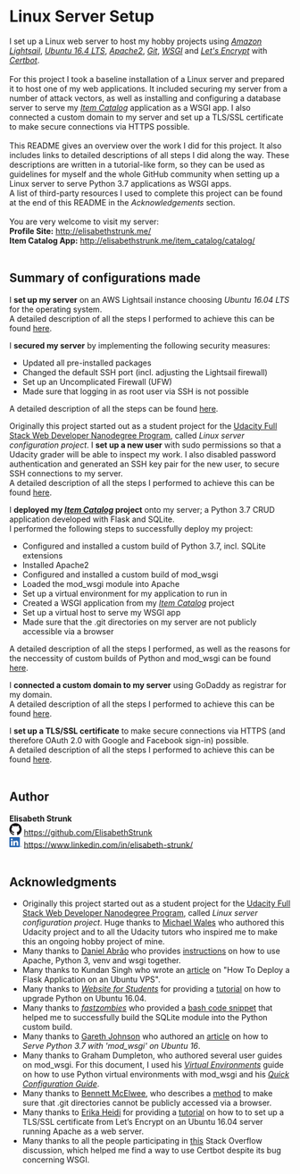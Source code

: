 # Linux Server Setup

I set up a Linux web server to host my hobby projects using [*Amazon Lightsail*](https://aws.amazon.com/free/compute/lightsail/), [*Ubuntu 16.4 LTS*](http://releases.ubuntu.com/16.04/), [*Apache2*](https://httpd.apache.org/), [*Git*](https://git-scm.com/), [*WSGI*](https://wsgi.readthedocs.io/en/latest/) and [*Let's Encrypt*](https://letsencrypt.org/) with [*Certbot*](https://certbot.eff.org/).<br>
<br>
For this project I took a baseline installation of a Linux server and prepared it to host one of my web applications. It included securing my server from a number of attack vectors, as well as installing and configuring a database server to serve my [*Item Catalog*](https://github.com/ElisabethStrunk/Udacity_FullStack_ItemCatalog) application as a WSGI app. I also connected a custom domain to my server and set up a TLS/SSL certificate to make secure connections via HTTPS possible.<br>
<br>
This README gives an overview over the work I did for this project. It also includes links to detailed descriptions of all steps I did along the way. These descriptions are written in a tutorial-like form, so they can be used as guidelines for myself and the whole GitHub community when setting up a Linux server to serve Python 3.7 applications as WSGI apps.<br>
A list of third-party resources I used to complete this project can be found at the end of this README in the *Acknowledgements* section.<br>
<br>
You are very welcome to visit my server:<br>
**Profile Site:**       http://elisabethstrunk.me/<br>
**Item Catalog App:**   http://elisabethstrunk.me/item_catalog/catalog/<br>
<br>

## Summary of configurations made

I __set up my server__ on an AWS Lightsail instance choosing *Ubuntu 16.04 LTS* for the operating system.<br>
A detailed description of all the steps I performed to achieve this can be found [here](get_your_server.md).<br>

I __secured my server__ by implementing the following security measures:

* Updated all pre-installed packages
* Changed the default SSH port (incl. adjusting the Lightsail firewall)
* Set up an Uncomplicated Firewall (UFW)
* Made sure that logging in as root user via SSH is not possible

A detailed description of all the steps can be found [here](secure_your_server.md).<br>

Originally this project started out as a student project for the [Udacity Full Stack Web Developer Nanodegree Program](https://www.udacity.com/course/full-stack-web-developer-nanodegree--nd004), called *Linux server configuration project*. I __set up a new user__ with sudo permissions so that a Udacity grader will be able to inspect my work. I also disabled password authentication and generated an SSH key pair for the new user, to secure SSH connections to my server.<br>
A detailed description of all the steps I performed to achieve this can be found [here](give_grader_access.md).<br>

I __deployed my [*Item Catalog*](https://github.com/ElisabethStrunk/Udacity_FullStack_ItemCatalog) project__ onto my server; a Python 3.7 CRUD application developed with Flask and SQLite.<br>
I performed the following steps to successfully deploy my project:

* Configured and installed a custom build of Python 3.7, incl. SQLite extensions
* Installed Apache2
* Configured and installed a custom build of mod_wsgi
* Loaded the mod_wsgi module into Apache
* Set up a virtual environment for my application to run in
* Created a WSGI application from my [*Item Catalog*](https://github.com/ElisabethStrunk/Udacity_FullStack_ItemCatalog) project
* Set up a virtual host to serve my WSGI app
* Made sure that the .git directories on my server are not publicly accessible via a browser

A detailed description of all the steps I performed, as well as the reasons for the neccessity of custom builds of Python and mod_wsgi can be found [here](deploy_your_project.md).<br>

I __connected a custom domain to my server__ using GoDaddy as registrar for my domain.<br>
A detailed description of all the steps I performed to achieve this can be found [here](connect_your_domain.md).<br>

I __set up a TLS/SSL certificate__ to make secure connections via HTTPS (and therefore OAuth 2.0 with Google and Facebook sign-in) possible.<br>
A detailed description of all the steps I performed to achieve this can be found [here](set_up_a_TLS-SSL_certificate.md).<br>
<br>

## Author

**Elisabeth Strunk**<br>
<img src="readme_images/GitHub-Mark-32px.png" width=22> https://github.com/ElisabethStrunk<br>
<img src="readme_images/LI-In-Bug.png" width=22> https://www.linkedin.com/in/elisabeth-strunk/<br>
<br>

## Acknowledgments

* Originally this project started out as a student project for the [Udacity Full Stack Web Developer Nanodegree Program](https://www.udacity.com/course/full-stack-web-developer-nanodegree--nd004), called *Linux server configuration project*. Huge thanks to [Michael Wales](https://github.com/walesmd) who authored this Udacity project and to all the Udacity tutors who inspired me to make this an ongoing hobby project of mine.
* Many thanks to [Daniel Abrão](https://github.com/jungleBadger) who provides [instructions](https://github.com/jungleBadger/-nanodegree-linux-server-troubleshoot/blob/master/python3+venv+wsgi/README.md) on how to use Apache, Python 3, venv and wsgi together.
* Many thanks to Kundan Singh who wrote an [article](https://www.digitalocean.com/community/tutorials/how-to-deploy-a-flask-application-on-an-ubuntu-vps#step-four-%E2%80%93-configure-and-enable-a-new-virtual-host) on "How To Deploy a Flask Application on an Ubuntu VPS".
* Many thanks to [*Website for Students*](https://websiteforstudents.com) for providing a [tutorial](https://websiteforstudents.com/installing-the-latest-python-3-7-on-ubuntu-16-04-18-04/) on how to upgrade Python on Ubuntu 16.04.
* Many thanks to [*fastzombies*](https://stackoverflow.com/users/6615775/fastzombies) who provided a [bash code snippet](https://stackoverflow.com/a/38648131/10917711) that helped me to successfully build the SQLite module into the Python custom build.
* Many thanks to [Gareth Johnson](https://github.com/garethbjohnson) who authored an [article](https://medium.com/@garethbjohnson/serve-python-3-7-with-mod-wsgi-on-ubuntu-16-d9c7ab79e03a) on how to *Serve Python 3.7 with 'mod_wsgi' on Ubuntu 16*.
* Many thanks to Graham Dumpleton, who authored several user guides on mod_wsgi. For this document, I used his [*Virtual Environments*](https://modwsgi.readthedocs.io/en/develop/user-guides/virtual-environments.html) guide on how to use Python virtual environments with mod_wsgi and his [*Quick Configuration Guide*](https://modwsgi.readthedocs.io/en/develop/user-guides/quick-configuration-guide.html).
* Many thanks to [Bennett McElwee](https://github.com/bennettmcelwee), who describes a [method](https://stackoverflow.com/a/17916515/10917711) to make sure that .git directories cannot be publicly accessed via a browser.
* Many thanks to [Erika Heidi](https://github.com/erikaheidi) for providing a [tutorial](https://www.digitalocean.com/community/tutorials/how-to-secure-apache-with-let-s-encrypt-on-ubuntu-16-04) on how to to set up a TLS/SSL certificate from Let’s Encrypt on an Ubuntu 16.04 server running Apache as a web server.
* Many thanks to all the people participating in [this](https://stackoverflow.com/questions/47803081/certbot-apache-error-name-duplicates-previous-wsgi-daemon-definition) Stack Overflow discussion, which helped me find a way to use Certbot despite its bug concerning WSGI.
